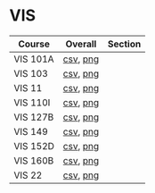 # VIS

| Course | Overall | Section |
| ------ | ------- | ------- |
| VIS 101A | [csv](https://github.com/UCSD-Historical-Enrollment-Data/2024Summer2/blob/main/overall/VIS%20101A.csv), [png](https://raw.githubusercontent.com/UCSD-Historical-Enrollment-Data/2024Summer2/main/plot_overall/VIS%20101A.png) |  |
| VIS 103 | [csv](https://github.com/UCSD-Historical-Enrollment-Data/2024Summer2/blob/main/overall/VIS%20103.csv), [png](https://raw.githubusercontent.com/UCSD-Historical-Enrollment-Data/2024Summer2/main/plot_overall/VIS%20103.png) |  |
| VIS 11 | [csv](https://github.com/UCSD-Historical-Enrollment-Data/2024Summer2/blob/main/overall/VIS%2011.csv), [png](https://raw.githubusercontent.com/UCSD-Historical-Enrollment-Data/2024Summer2/main/plot_overall/VIS%2011.png) |  |
| VIS 110I | [csv](https://github.com/UCSD-Historical-Enrollment-Data/2024Summer2/blob/main/overall/VIS%20110I.csv), [png](https://raw.githubusercontent.com/UCSD-Historical-Enrollment-Data/2024Summer2/main/plot_overall/VIS%20110I.png) |  |
| VIS 127B | [csv](https://github.com/UCSD-Historical-Enrollment-Data/2024Summer2/blob/main/overall/VIS%20127B.csv), [png](https://raw.githubusercontent.com/UCSD-Historical-Enrollment-Data/2024Summer2/main/plot_overall/VIS%20127B.png) |  |
| VIS 149 | [csv](https://github.com/UCSD-Historical-Enrollment-Data/2024Summer2/blob/main/overall/VIS%20149.csv), [png](https://raw.githubusercontent.com/UCSD-Historical-Enrollment-Data/2024Summer2/main/plot_overall/VIS%20149.png) |  |
| VIS 152D | [csv](https://github.com/UCSD-Historical-Enrollment-Data/2024Summer2/blob/main/overall/VIS%20152D.csv), [png](https://raw.githubusercontent.com/UCSD-Historical-Enrollment-Data/2024Summer2/main/plot_overall/VIS%20152D.png) |  |
| VIS 160B | [csv](https://github.com/UCSD-Historical-Enrollment-Data/2024Summer2/blob/main/overall/VIS%20160B.csv), [png](https://raw.githubusercontent.com/UCSD-Historical-Enrollment-Data/2024Summer2/main/plot_overall/VIS%20160B.png) |  |
| VIS 22 | [csv](https://github.com/UCSD-Historical-Enrollment-Data/2024Summer2/blob/main/overall/VIS%2022.csv), [png](https://raw.githubusercontent.com/UCSD-Historical-Enrollment-Data/2024Summer2/main/plot_overall/VIS%2022.png) |  |
